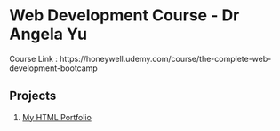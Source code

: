 <h1>Web Development Course - Dr Angela Yu</h1>
Course Link : https://honeywell.udemy.com/course/the-complete-web-development-bootcamp

<h2>Projects</h2>
<ol>
  <li><a href="https://shammi2k.github.io/html-portfolio/">My HTML Portfolio</a></li>
</ol>
